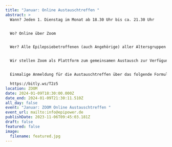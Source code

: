 ```yaml
---
title: "Januar: Online Austauschtreffen "
abstract: >
  Wann? Jeden 1. Dienstag im Monat ab 18.30 Uhr bis ca. 21.30 Uhr


  Wo? Online über Zoom


  Wer? Alle Epilepsiebetroffenen (auch Angehörige) aller Altersgruppen


  Wir stellen Zoom als Plattform zum gemeinsamen Austausch zur Verfügung. Die Teilnehmer können in themenspezifische Breakoutsessions, um über alle verschiedenen Themen rund um Epilepsie, aber auch Privates zu diskutieren. Wir haben eine sehr lockere Atmosphäre und jeder kann kommen und gehen, wie es persönlich am angenehmsten ist.


  Einmalige Anmeldung für die Austauschtreffen über das folgende Formular:

  https://bitly.ws/T2z5
location: ZOOM
date: 2024-01-09T18:30:00.000Z
date_end: 2024-01-09T21:30:11.510Z
all_day: false
event: "Januar: ZOOM Online Austauschtreffen "
event_url: mailto:info@epipower.de
publishDate: 2023-11-06T09:45:03.181Z
draft: false
featured: false
image:
  filename: featured.jpg
---
```

